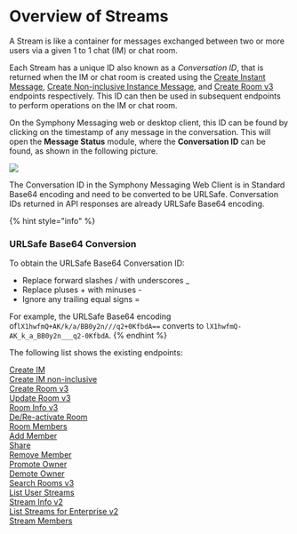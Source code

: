 # Overview of Streams

A Stream is like a container for messages exchanged between two or more users via a given 1 to 1 chat (IM) or chat room.

Each Stream has a unique ID also known as a _Conversation ID_, that is returned when the IM or chat room is created using the [Create Instant Message](https://developers.symphony.com/restapi/main/streams-conversations/im-mim-endpoints/create-im-or-mim), [Create Non-inclusive Instance Message](https://developers.symphony.com/restapi/main/streams-conversations/im-mim-endpoints/create-im-or-mim-admin), and [Create Room v3](https://developers.symphony.com/restapi/main/streams-conversations/room-endpoints/create-room-v3) endpoints respectively. This ID can then be used in subsequent endpoints to perform operations on the IM or chat room.

On the Symphony Messaging web or desktop client, this ID can be found by clicking on the timestamp of any message in the conversation. This will open the **Message Status** module, where the **Conversation ID** can be found, as shown in the following picture.

![](https://files.readme.io/736890e-conversation_id.jpg)

The Conversation ID in the Symphony Messaging Web Client is in Standard Base64 encoding and need to be converted to be URLSafe. Conversation IDs returned in API responses are already URLSafe Base64 encoding.

{% hint style="info" %}
### URLSafe Base64 Conversion

To obtain the URLSafe Base64 Conversation ID:

* Replace forward slashes / with underscores \_&#x20;
* Replace pluses + with minuses -&#x20;
* Ignore any trailing equal signs =&#x20;

For example, the URLSafe Base64 encoding of`lX1hwfmQ+AK/k/a/BB0y2n///q2+0KfbdA==` converts to `lX1hwfmQ-AK_k_a_BB0y2n___q2-0KfbdA`.
{% endhint %}

The following list shows the existing endpoints:

[Create IM](https://developers.symphony.com/restapi/main/streams-conversations/im-mim-endpoints/create-im-or-mim)\
[Create IM non-inclusive](https://developers.symphony.com/restapi/main/streams-conversations/im-mim-endpoints/create-im-or-mim-admin)\
[Create Room v3](https://developers.symphony.com/restapi/main/streams-conversations/room-endpoints/create-room-v3)\
[Update Room v3](https://developers.symphony.com/restapi/main/streams-conversations/room-endpoints/update-room-v3)\
[Room Info v3](https://developers.symphony.com/restapi/main/streams-conversations/room-endpoints/room-info-v3)\
[De/Re-activate Room](https://developers.symphony.com/restapi/main/streams-conversations/room-endpoints/de-or-re-activate-room)\
[Room Members](https://developers.symphony.com/restapi/main/streams-conversations/room-endpoints/room-members)\
[Add Member](https://developers.symphony.com/restapi/main/streams-conversations/room-endpoints/add-member)\
[Share](https://developers.symphony.com/restapi/main/streams-conversations/all-streams-endpoints/share-v3)\
[Remove Member](https://developers.symphony.com/restapi/main/streams-conversations/room-endpoints/remove-member)\
[Promote Owner](https://developers.symphony.com/restapi/main/streams-conversations/room-endpoints/promote-owner)\
[Demote Owner](https://developers.symphony.com/restapi/main/streams-conversations/room-endpoints/demote-owner)\
[Search Rooms v3](https://developers.symphony.com/restapi/main/streams-conversations/room-endpoints/search-rooms-v3)\
[List User Streams](https://developers.symphony.com/restapi/main/streams-conversations/all-streams-endpoints/list-user-streams)\
[Stream Info v2](https://developers.symphony.com/restapi/main/streams-conversations/all-streams-endpoints/stream-info-v2)\
[List Streams for Enterprise v2](https://developers.symphony.com/restapi/main/streams-conversations/all-streams-endpoints/list-streams-for-enterprise-v2)\
[Stream Members](https://developers.symphony.com/restapi/main/streams-conversations/all-streams-endpoints/stream-members)

